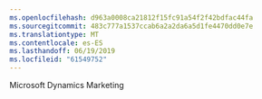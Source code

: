 ```yaml
---
ms.openlocfilehash: d963a0008ca21812f15fc91a54f2f42bdfac44fa
ms.sourcegitcommit: 483c777a1537ccab6a2a2da6a5d1fe4470dd0e7e
ms.translationtype: MT
ms.contentlocale: es-ES
ms.lasthandoff: 06/19/2019
ms.locfileid: "61549752"
---
```

Microsoft Dynamics Marketing